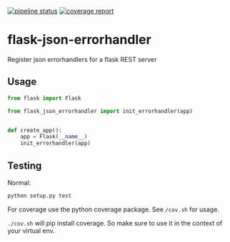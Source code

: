 [![pipeline status](https://qgit.de/qerida/py-lib/json-errorhandler/badges/master/pipeline.svg)](https://qgit.de/qerida/py-lib/config-util/commits/master)
[![coverage report](https://qgit.de/qerida/py-lib/json-errorhandler/badges/master/coverage.svg)](https://qgit.de/qerida/py-lib/config-util/commits/master)

# flask-json-errorhandler
Register json errorhandlers for a flask REST server

## Usage

```python 
from flask import Flask

from flask_json_errorhandler import init_errorhandler(app)


def create_app():
    app = Flask(__name__)
    init_errorhandler(app)
```

## Testing
Normal:
```python
python setup.py test
```

For coverage use the python coverage package. See ```/cov.sh``` for usage. 

```./cov.sh``` will pip install coverage. So make sure to use it in the context of your virtual env.
